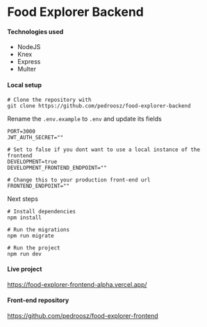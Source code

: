 # Food Explorer Backend

#### Technologies used
- NodeJS
- Knex
- Express
- Multer

#### Local setup
```
# Clone the repository with
git clone https://github.com/pedroosz/food-explorer-backend
```

Rename the `.env.example` to `.env` and update its fields
```
PORT=3000
JWT_AUTH_SECRET=""

# Set to false if you dont want to use a local instance of the frontend
DEVELOPMENT=true
DEVELOPMENT_FRONTEND_ENDPOINT=""

# Change this to your production front-end url
FRONTEND_ENDPOINT=""
```

Next steps
```
# Install dependencies
npm install

# Run the migrations
npm run migrate

# Run the project
npm run dev
```

#### Live project
https://food-explorer-frontend-alpha.vercel.app/

#### Front-end repository
https://github.com/pedroosz/food-explorer-frontend
